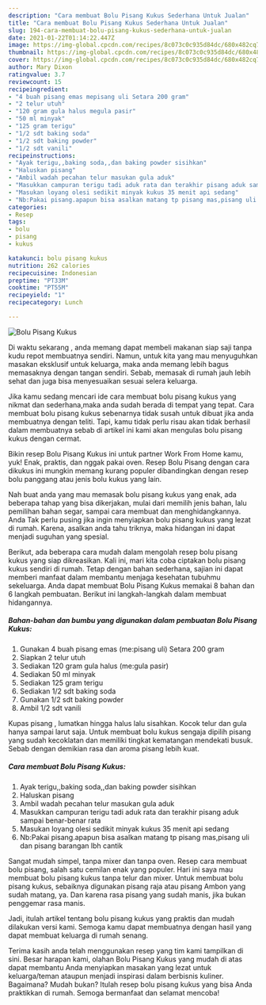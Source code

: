 ```yaml
---
description: "Cara membuat Bolu Pisang Kukus Sederhana Untuk Jualan"
title: "Cara membuat Bolu Pisang Kukus Sederhana Untuk Jualan"
slug: 194-cara-membuat-bolu-pisang-kukus-sederhana-untuk-jualan
date: 2021-01-22T01:14:22.447Z
image: https://img-global.cpcdn.com/recipes/8c073c0c935d84dc/680x482cq70/bolu-pisang-kukus-foto-resep-utama.jpg
thumbnail: https://img-global.cpcdn.com/recipes/8c073c0c935d84dc/680x482cq70/bolu-pisang-kukus-foto-resep-utama.jpg
cover: https://img-global.cpcdn.com/recipes/8c073c0c935d84dc/680x482cq70/bolu-pisang-kukus-foto-resep-utama.jpg
author: Mary Dixon
ratingvalue: 3.7
reviewcount: 15
recipeingredient:
- "4 buah pisang emas mepisang uli Setara 200 gram"
- "2 telur utuh"
- "120 gram gula halus megula pasir"
- "50 ml minyak"
- "125 gram terigu"
- "1/2 sdt baking soda"
- "1/2 sdt baking powder"
- "1/2 sdt vanili"
recipeinstructions:
- "Ayak terigu,,baking soda,,dan baking powder sisihkan"
- "Haluskan pisang"
- "Ambil wadah pecahan telur masukan gula aduk"
- "Masukkan campuran terigu tadi aduk rata dan terakhir pisang aduk sampai benar-benar rata"
- "Masukan loyang olesi sedikit minyak kukus 35 menit api sedang"
- "Nb:Pakai pisang.apapun bisa asalkan matang tp pisang mas,pisang uli dan pisang barangan lbh cantik"
categories:
- Resep
tags:
- bolu
- pisang
- kukus

katakunci: bolu pisang kukus 
nutrition: 262 calories
recipecuisine: Indonesian
preptime: "PT33M"
cooktime: "PT55M"
recipeyield: "1"
recipecategory: Lunch

---
```



![Bolu Pisang Kukus](https://img-global.cpcdn.com/recipes/8c073c0c935d84dc/680x482cq70/bolu-pisang-kukus-foto-resep-utama.jpg)

Di waktu  sekarang , anda memang dapat membeli makanan siap saji tanpa kudu repot membuatnya sendiri. Namun, untuk kita yang mau menyuguhkan masakan eksklusif untuk keluarga, maka anda memang lebih bagus memasaknya dengan tangan sendiri. Sebab, memasak di rumah jauh lebih sehat dan juga bisa menyesuaikan sesuai selera keluarga.

Jika kamu sedang mencari ide cara membuat bolu pisang kukus yang nikmat dan sederhana,maka anda sudah berada di tempat yang tepat. Cara membuat bolu pisang kukus  sebenarnya tidak susah untuk dibuat jika anda membuatnya dengan teliti. Tapi, kamu tidak perlu risau akan tidak berhasil dalam membuatnya 
sebab di artikel ini kami akan mengulas bolu pisang kukus dengan cermat.  

Bikin resep Bolu Pisang Kukus ini untuk partner Work From Home kamu, yuk! Enak, praktis, dan nggak pakai oven. Resep Bolu Pisang dengan cara dikukus ini mungkin memang kurang populer dibandingkan dengan resep bolu panggang atau jenis bolu kukus yang lain.

Nah buat anda yang mau memasak bolu pisang kukus yang enak, ada beberapa tahap yang bisa dikerjakan, mulai dari memilih jenis bahan, lalu pemilihan bahan segar, sampai cara membuat dan menghidangkannya. Anda Tak perlu pusing jika ingin menyiapkan bolu pisang kukus yang lezat di rumah. Karena, asalkan anda  tahu triknya, maka hidangan ini dapat menjadi suguhan yang spesial.

Berikut, ada beberapa cara mudah dalam mengolah resep bolu pisang kukus yang siap dikreasikan. Kali ini, mari kita coba ciptakan bolu pisang kukus sendiri di rumah. Tetap dengan bahan sederhana, sajian ini dapat memberi manfaat dalam membantu menjaga kesehatan tubuhmu sekeluarga. Anda dapat membuat Bolu Pisang Kukus memakai 8 bahan dan 6 langkah pembuatan. Berikut ini langkah-langkah dalam membuat hidangannya.

<!--inarticleads1-->

##### Bahan-bahan dan bumbu yang digunakan dalam pembuatan Bolu Pisang Kukus:

1. Gunakan 4 buah pisang emas (me:pisang uli) Setara 200 gram
1. Siapkan 2 telur utuh
1. Sediakan 120 gram gula halus (me:gula pasir)
1. Sediakan 50 ml minyak
1. Sediakan 125 gram terigu
1. Sediakan 1/2 sdt baking soda
1. Gunakan 1/2 sdt baking powder
1. Ambil 1/2 sdt vanili


Kupas pisang , lumatkan hingga halus lalu sisahkan. Kocok telur dan gula hanya sampai larut saja. Untuk membuat bolu kukus sengaja dipilih pisang yang sudah kecoklatan dan memiliki tingkat kematangan mendekati busuk. Sebab dengan demikian rasa dan aroma pisang lebih kuat. 

<!--inarticleads2-->

##### Cara membuat Bolu Pisang Kukus:

1. Ayak terigu,,baking soda,,dan baking powder sisihkan
1. Haluskan pisang
1. Ambil wadah pecahan telur masukan gula aduk
1. Masukkan campuran terigu tadi aduk rata dan terakhir pisang aduk sampai benar-benar rata
1. Masukan loyang olesi sedikit minyak kukus 35 menit api sedang
1. Nb:Pakai pisang.apapun bisa asalkan matang tp pisang mas,pisang uli dan pisang barangan lbh cantik


Sangat mudah simpel, tanpa mixer dan tanpa oven. Resep cara membuat bolu pisang, salah satu cemilan enak yang populer. Hari ini saya mau membuat bolu pisang kukus tanpa telur dan mixer. Untuk membuat bolu pisang kukus, sebaiknya digunakan pisang raja atau pisang Ambon yang sudah matang, ya. Dan karena rasa pisang yang sudah manis, jika bukan penggemar rasa manis. 

Jadi, itulah artikel tentang  bolu pisang kukus  yang praktis dan mudah dilakukan versi kami. Semoga kamu dapat membuatnya dengan hasil yang dapat membuat keluarga di rumah senang. 

Terima kasih anda telah menggunakan resep yang tim kami tampilkan di sini. Besar harapan kami, olahan  Bolu Pisang Kukus yang mudah di atas dapat membantu Anda menyiapkan masakan yang lezat untuk keluarga/teman ataupun menjadi inspirasi dalam berbisnis kuliner. Bagaimana? Mudah bukan? Itulah resep bolu pisang kukus yang bisa Anda praktikkan di rumah. Semoga bermanfaat dan selamat mencoba!

